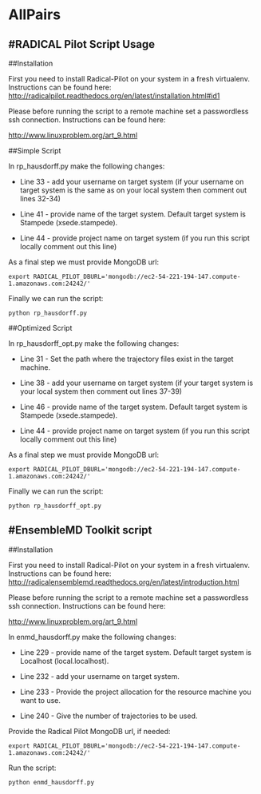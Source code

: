 AllPairs
========

#RADICAL Pilot Script Usage
--------------------
##Installation

First you need to install Radical-Pilot on your system in a fresh virtualenv. Instructions can be found here:
http://radicalpilot.readthedocs.org/en/latest/installation.html#id1

Please before running the script to a remote machine set a passwordless ssh connection.
Instructions can be found here:

http://www.linuxproblem.org/art_9.html

##Simple Script

In rp_hausdorff.py make the following changes:
* Line 33 - add your username on target system (if your username on target system is the same as on your local system then comment out
lines 32-34)

* Line 41 - provide name of the target system. Default target system is Stampede (xsede.stampede).

* Line 44 - provide project name on target system (if you run this script locally comment out this line)

As a final step we must provide MongoDB url:
```
export RADICAL_PILOT_DBURL='mongodb://ec2-54-221-194-147.compute-1.amazonaws.com:24242/'
```

Finally we can run the script:
```
python rp_hausdorff.py
```
 
##Optimized Script

In rp_hausdorff_opt.py make the following changes:
* Line 31 - Set the path where the trajectory files exist in the target machine.

* Line 38 - add your username on target system (if your target system is your local system then comment out lines 37-39)

* Line 46 - provide name of the target system. Default target system is Stampede (xsede.stampede).

* Line 44 - provide project name on target system (if you run this script locally comment out this line)

As a final step we must provide MongoDB url:
```
export RADICAL_PILOT_DBURL='mongodb://ec2-54-221-194-147.compute-1.amazonaws.com:24242/'
```

Finally we can run the script:
```
python rp_hausdorff_opt.py
```


#EnsembleMD Toolkit script
--------------------
##Installation


First you need to install Radical-Pilot on your system in a fresh virtualenv. Instructions can be found here:
http://radicalensemblemd.readthedocs.org/en/latest/introduction.html

Please before running the script to a remote machine set a passwordless ssh connection.
Instructions can be found here:

http://www.linuxproblem.org/art_9.html

In enmd_hausdorff.py make the following changes:
* Line 229 - provide name of the target system. Default target system is Localhost (local.localhost).

* Line 232 - add your username on target system.

* Line 233 - Provide the project allocation for the resource machine you want to use.

* Line 240 - Give the number of trajectories to be used.

Provide the Radical Pilot MongoDB url, if needed:
```
export RADICAL_PILOT_DBURL='mongodb://ec2-54-221-194-147.compute-1.amazonaws.com:24242/'
```
Run the script:
```
python enmd_hausdorff.py
```

